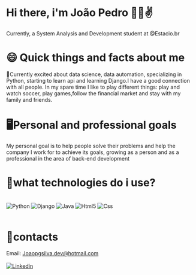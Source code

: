 #    Hi there, i'm João Pedro 🙋‍♂️✌️
Currently, a System Analysis and Development student at @Estacio.br



#   😄 Quick things and facts about me 
🤙Currently excited about data science, data automation, specializing in Python, starting to learn api and learning Django.I have a good connection with all people. In my spare time I like to play different things: play and watch soccer, play games,follow the financial market
and stay with my family and friends.

# 🖥️Personal and professional goals

My personal goal is to help people solve their problems and help the company I work for to achieve its goals, growing as a person and as a professional in the area of back-end development

# 🤟what technologies do i use?

<div style="display: inline_block"><br/>
    <img align="center" alt="Python" src="https://img.shields.io/badge/Python-3776AB?style=for-the-badge&logo=python&logoColor=white" />
    <img align="center" alt="Django" src="https://img.shields.io/badge/Django-092E20?style=for-the-badge&logo=django&logoColor=white" />
    <img align="center" alt="Java" src="https://img.shields.io/badge/Java-ED8B00?style=for-the-badge&logo=java&logoColor=white" />
    <img align="center" alt="Html5" src="https://img.shields.io/badge/HTML5-E34F26?style=for-the-badge&logo=html5&logoColor=white" />
    <img align="center" alt="Css" src="https://img.shields.io/badge/CSS3-1572B6?style=for-the-badge&logo=css3&logoColor=white" />

</div>
<br>
 
# 📧contacts
Email: Joaopgsilva.dev@hotmail.com 
<br>
<br>
[![Linkedin](https://img.shields.io/badge/LinkedIn-0077B5?style=for-the-badge&logo=linkedin&logoColor=white)](https://www.linkedin.com/in/jo%C3%A3o-pedro-bb157922a/)

